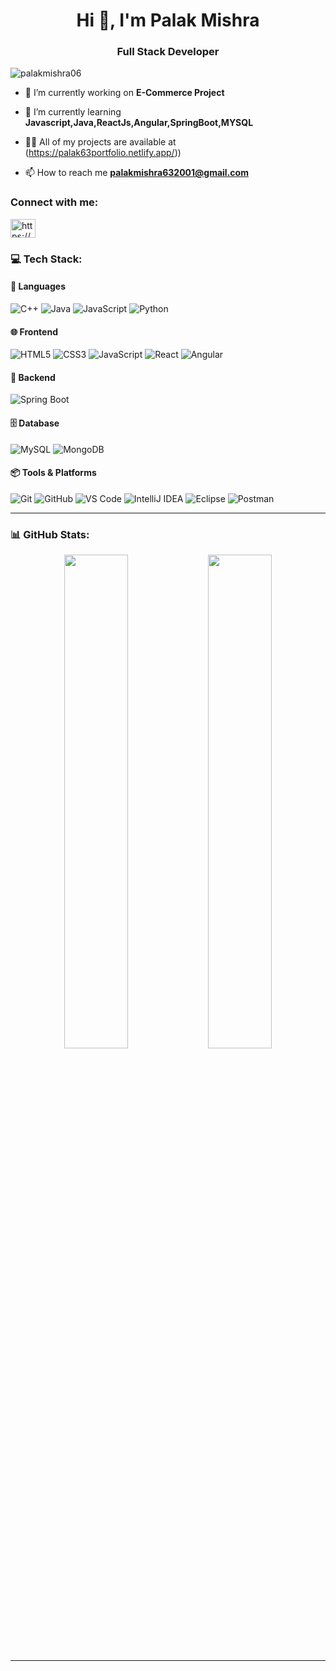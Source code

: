 <h1 align="center">Hi 👋, I'm Palak Mishra</h1>
<h3 align="center">Full Stack Developer</h3>

<p align="left"> <img src="https://komarev.com/ghpvc/?username=palakmishra06&label=Profile%20views&color=0e75b6&style=flat" alt="palakmishra06" /> </p>

- 🔭 I’m currently working on **E-Commerce Project**

- 🌱 I’m currently learning **Javascript,Java,ReactJs,Angular,SpringBoot,MYSQL**

- 👨‍💻 All of my projects are available at  (https://palak63portfolio.netlify.app/))



- 📫 How to reach me **palakmishra632001@gmail.com**

<h3 align="left">Connect with me:</h3>
<p align="left">
<a href="https://linkedin.com/in/https://www.linkedin.com/in/palakmishra632001/" target="blank"><img align="center" src="https://raw.githubusercontent.com/rahuldkjain/github-profile-readme-generator/master/src/images/icons/Social/linked-in-alt.svg" alt="https://www.linkedin.com/in/palakmishra632001/" height="30" width="40" /></a>
</p>

### 💻 Tech Stack:

#### 🧠 Languages
![C++](https://img.shields.io/badge/C++-00599C?style=for-the-badge&logo=c%2B%2B&logoColor=white)
![Java](https://img.shields.io/badge/Java-ED8B00?style=for-the-badge&logo=openjdk&logoColor=white)
![JavaScript](https://img.shields.io/badge/JavaScript-F7DF1E?style=for-the-badge&logo=javascript&logoColor=black)
![Python](https://img.shields.io/badge/Python-3670A0?style=for-the-badge&logo=python&logoColor=ffdd54)

#### 🌐 Frontend
![HTML5](https://img.shields.io/badge/HTML5-E34F26?style=for-the-badge&logo=html5&logoColor=white)
![CSS3](https://img.shields.io/badge/CSS3-1572B6?style=for-the-badge&logo=css3&logoColor=white)
![JavaScript](https://img.shields.io/badge/JavaScript-F7DF1E?style=for-the-badge&logo=javascript&logoColor=black)
![React](https://img.shields.io/badge/React-20232A?style=for-the-badge&logo=react&logoColor=61DAFB)
![Angular](https://img.shields.io/badge/Angular-DD0031?style=for-the-badge&logo=angular&logoColor=white)

#### 🔧 Backend
![Spring Boot](https://img.shields.io/badge/Spring_Boot-6DB33F?style=for-the-badge&logo=spring-boot&logoColor=white)

#### 🗄️ Database
![MySQL](https://img.shields.io/badge/MySQL-00758F?style=for-the-badge&logo=mysql&logoColor=white)
![MongoDB](https://img.shields.io/badge/MongoDB-4EA94B?style=for-the-badge&logo=mongodb&logoColor=white)


#### 📦 Tools & Platforms
![Git](https://img.shields.io/badge/Git-F05032?style=for-the-badge&logo=git&logoColor=white)
![GitHub](https://img.shields.io/badge/GitHub-100000?style=for-the-badge&logo=github&logoColor=white)
![VS Code](https://img.shields.io/badge/VS%20Code-007ACC?style=for-the-badge&logo=visual-studio-code&logoColor=white)
![IntelliJ IDEA](https://img.shields.io/badge/IntelliJ%20IDEA-000000?style=for-the-badge&logo=intellij-idea&logoColor=white)
![Eclipse](https://img.shields.io/badge/Eclipse-2C2255?style=for-the-badge&logo=eclipse-ide&logoColor=white)
![Postman](https://img.shields.io/badge/Postman-FF6C37?style=for-the-badge&logo=postman&logoColor=white)

---


### 📊 GitHub Stats:

<p align="center">
  <img src="https://github-readme-stats.vercel.app/api?username=palakmishra06&show_icons=true&theme=react&hide_border=true" width="45%" />
  <img src="https://github-readme-streak-stats.herokuapp.com/?user=palakmishra06&theme=react&hide_border=true" width="45%" />
</p>

---



